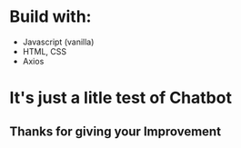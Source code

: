 # Build with:

- Javascript (vanilla)
- HTML, CSS
- Axios

# It's just a litle test of Chatbot

## Thanks for giving your Improvement
